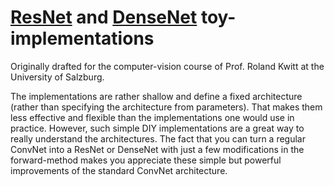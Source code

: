 # [ResNet](https://arxiv.org/abs/1512.03385) and [DenseNet](https://arxiv.org/abs/1608.06993) toy-implementations

Originally drafted for the computer-vision course of Prof. Roland Kwitt at the University of Salzburg.

The implementations are rather shallow and define a fixed architecture (rather than specifying the architecture from parameters). That makes them less effective and flexible than the implementations one would use in practice. However, such simple DIY implementations are a great way to really understand the architectures. The fact that you can turn a regular ConvNet into a ResNet or DenseNet with just a few modifications in the forward-method makes you appreciate these simple but powerful improvements of the standard ConvNet architecture.
